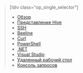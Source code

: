 > [!div class="op_single_selector"]
> * [Обзор](../articles/hdinsight/hdinsight-use-hive.md)
> * [Представление Hive](../articles/hdinsight/hdinsight-hadoop-use-hive-ambari-view.md)
> * [SSH](../articles/hdinsight/hdinsight-hadoop-use-hive-ssh.md)
> * [Beeline](../articles/hdinsight/hdinsight-hadoop-use-hive-beeline.md)
> * [Curl](../articles/hdinsight/hdinsight-hadoop-use-hive-curl.md)
> * [PowerShell](../articles/hdinsight/hdinsight-hadoop-use-hive-powershell.md)
> * [.NET](../articles/hdinsight/hdinsight-hadoop-use-hive-dotnet-sdk.md)
> * [Visual Studio](../articles/hdinsight/hdinsight-hadoop-use-hive-visual-studio.md)
> * [Удаленный рабочий стол](../articles/hdinsight/hdinsight-hadoop-use-hive-remote-desktop.md)
> * [Консоль запросов](../articles/hdinsight/hdinsight-hadoop-use-hive-query-console.md)
> 
> 

